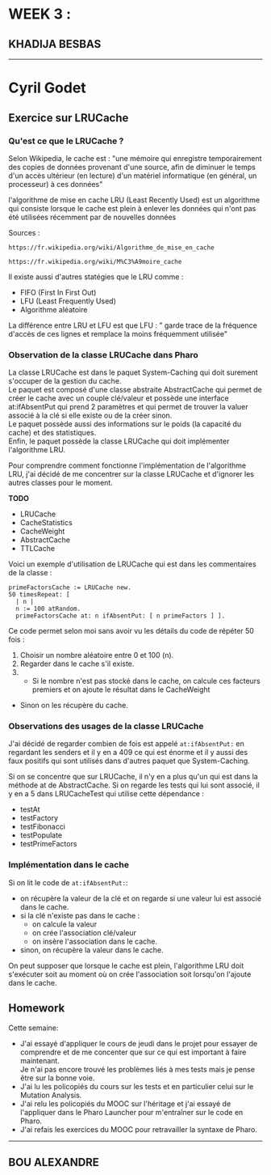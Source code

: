 # WEEK 3 :

## KHADIJA BESBAS 

****
# Cyril Godet


## Exercice sur LRUCache


### Qu'est ce que le LRUCache ?

Selon Wikipedia, le cache est : "une mémoire qui enregistre temporairement des copies de données provenant d'une source, afin de diminuer le temps d'un accès ultérieur (en lecture) d'un matériel informatique (en général, un processeur) à ces données"


l'algorithme de mise en cache LRU (Least Recently Used) est un algorithme qui consiste lorsque le cache est plein à enlever les données qui n'ont pas été utilisées récemment par de nouvelles données

Sources :
```   
https://fr.wikipedia.org/wiki/Algorithme_de_mise_en_cache

https://fr.wikipedia.org/wiki/M%C3%A9moire_cache
```

Il existe aussi d'autres statégies que le LRU comme  :

* FIFO (First In First Out)
* LFU (Least Frequently Used)
* Algorithme aléatoire


La différence entre LRU et LFU est que LFU : " garde trace de la fréquence d'accès de ces lignes et remplace la moins fréquemment utilisée"


### Observation de la classe LRUCache dans Pharo

La classe LRUCache est dans le paquet System-Caching qui doit surement s'occuper de la gestion du cache.   
Le paquet est composé d'une classe abstraite AbstractCache qui permet de créer le cache avec un couple clé/valeur et possède une interface at:ifAbsentPut qui prend 2 paramètres et qui permet de trouver la valuer associé à la clé si elle existe ou de la créer sinon.  
Le paquet possède aussi des informations sur le poids (la capacité du cache) et des statistiques.  
Enfin, le paquet possède la classe LRUCache qui doit implémenter l'algorithme LRU.  

Pour comprendre comment fonctionne l'implémentation de l'algorithme LRU, j'ai décidé de me concentrer sur la classe LRUCache et d'ignorer les autres classes pour le moment.


**TODO**

- LRUCache
- CacheStatistics
- CacheWeight
- AbstractCache
- TTLCache

Voici un exemple d'utilisation de LRUCache qui est dans les commentaires de la classe :
```
primeFactorsCache := LRUCache new.
50 timesRepeat: [
  | n |
  n := 100 atRandom.
  primeFactorsCache at: n ifAbsentPut: [ n primeFactors ] ].
```
Ce code permet selon moi sans avoir vu les détails du code de répéter 50 fois :

1. Choisir un nombre aléatoire entre 0 et 100 (n).
2. Regarder dans le cache s'il existe.
3. - Si le nombre n'est pas stocké dans le cache, on calcule ces facteurs premiers et on ajoute le résultat dans le CacheWeight
  - Sinon on les récupère du cache.

### Observations des usages de la classe LRUCache
J'ai décidé de regarder combien de fois est appelé ```at:ifAbsentPut:``` en regardant les senders et il y en a 409 ce qui est énorme et il y aussi des faux positifs qui sont utilisés dans d'autres paquet que System-Caching.

Si on se concentre que sur LRUCache, il n'y en a plus qu'un qui est dans la méthode at de AbstractCache.
Si on regarde les tests qui lui sont associé, il y en a 5 dans LRUCacheTest qui utilise cette dépendance :
- testAt
- testFactory
- testFibonacci
- testPopulate
- testPrimeFactors


### Implémentation dans le cache

Si on lit le code de ``` at:ifAbsentPut: ```:
- on récupère la valeur de la clé et on regarde si une valeur lui est associé dans le cache.
- si la clé n'existe pas dans le cache :
  - on calcule la valeur
  - on crée l'association clé/valeur
  - on insère l'association dans le cache.
- sinon, on récupère la valeur dans le cache.

On peut supposer que lorsque le cache est plein, l'algorithme LRU doit s'exécuter soit au moment où on crée l'association soit lorsqu'on l'ajoute dans le cache.



## Homework

Cette semaine:

* J'ai essayé d'appliquer le cours de jeudi dans le projet pour essayer de comprendre et de me concenter que sur ce qui est important à faire maintenant.   
Je n'ai pas encore trouvé les problèmes liés à mes tests mais je pense être sur la bonne voie.
* J'ai lu les policopiés du cours sur les tests et en particulier celui sur le Mutation Analysis.
* J'ai relu les policopiés du MOOC sur l'héritage et j'ai essayé de l'appliquer dans le Pharo Launcher pour m'entraîner sur le code en Pharo.
* J'ai refais les exercices du MOOC pour retravailler la syntaxe de Pharo.

****

## BOU ALEXANDRE
